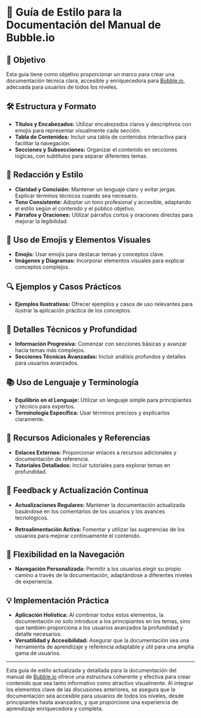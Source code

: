 # 📖 Guía de Estilo para la Documentación del Manual de Bubble.io


## 🎯 Objetivo


Esta guía tiene como objetivo proporcionar un marco para crear una documentación técnica clara, accesible y enriquecedora para [Bubble.io](http://manual.bubble.io), adecuada para usuarios de todos los niveles.

## 🛠 Estructura y Formato

- **Títulos y Encabezados:** Utilizar encabezados claros y descriptivos con emojis para representar visualmente cada sección.
- **Tabla de Contenidos:** Incluir una tabla de contenidos interactiva para facilitar la navegación.
- **Secciones y Subsecciones:** Organizar el contenido en secciones lógicas, con subtítulos para separar diferentes temas.

## 📝 Redacción y Estilo

- **Claridad y Concisión:** Mantener un lenguaje claro y evitar jergas. Explicar términos técnicos cuando sea necesario.
- **Tono Consistente:** Adoptar un tono profesional y accesible, adaptando el estilo según el contenido y el público objetivo.
- **Párrafos y Oraciones:** Utilizar párrafos cortos y oraciones directas para mejorar la legibilidad.

## 🌈 Uso de Emojis y Elementos Visuales

- **Emojis:** Usar emojis para destacar temas y conceptos clave.
- **Imágenes y Diagramas:** Incorporar elementos visuales para explicar conceptos complejos.

## 🔍 Ejemplos y Casos Prácticos

- **Ejemplos Ilustrativos:** Ofrecer ejemplos y casos de uso relevantes para ilustrar la aplicación práctica de los conceptos.

## 🔬 Detalles Técnicos y Profundidad

- **Información Progresiva:** Comenzar con secciones básicas y avanzar hacia temas más complejos.
- **Secciones Técnicas Avanzadas:** Incluir análisis profundos y detalles para usuarios avanzados.

## 📚 Uso de Lenguaje y Terminología

- **Equilibrio en el Lenguaje:** Utilizar un lenguaje simple para principiantes y técnico para expertos.
- **Terminología Específica:** Usar términos precisos y explicarlos claramente.

## 🔗 Recursos Adicionales y Referencias

- **Enlaces Externos:** Proporcionar enlaces a recursos adicionales y documentación de referencia.
- **Tutoriales Detallados:** Incluir tutoriales para explorar temas en profundidad.

## 🔄 Feedback y Actualización Continua

- **Actualizaciones Regulares:** Mantener la documentación actualizada basándose en los comentarios de los usuarios y los avances tecnológicos.


- **Retroalimentación Activa:** Fomentar y utilizar las sugerencias de los usuarios para mejorar continuamente el contenido.

## 🧭 Flexibilidad en la Navegación

- **Navegación Personalizada:** Permitir a los usuarios elegir su propio camino a través de la documentación, adaptándose a diferentes niveles de experiencia.

## 💡 Implementación Práctica

- **Aplicación Holística:** Al combinar todos estos elementos, la documentación no solo introduce a los principiantes en los temas, sino que también proporciona a los usuarios avanzados la profundidad y detalle necesarios.
- **Versatilidad y Accesibilidad:** Asegurar que la documentación sea una herramienta de aprendizaje y referencia adaptable y útil para una amplia gama de usuarios.


----

Esta guía de estilo actualizada y detallada para la documentación del manual de [Bubble.io](http://manual.bubble.io) ofrece una estructura coherente y efectiva para crear contenido que sea tanto informativo como atractivo visualmente. Al integrar los elementos clave de las discusiones anteriores, se asegura que la documentación sea accesible para usuarios de todos los niveles, desde principiantes hasta avanzados, y que proporcione una experiencia de aprendizaje enriquecedora y completa.

